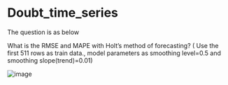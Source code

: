 # Doubt_time_series

The question is as below

What is the RMSE and MAPE with Holt’s method of forecasting? ( Use the first 511 rows as train data., model parameters as smoothing level=0.5 and smoothing slope(trend)=0.01) 

![image](https://github.com/KingCrusher9211/Doubt_time_series/assets/78581657/12783269-1112-4c38-9068-9ccdc5607081)
